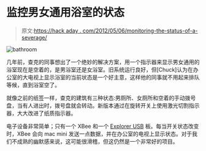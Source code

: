 # 监控男女通用浴室的状态

> 原文:[https://hack aday . com/2012/05/06/monitoring-the-status-of-a-severage/](https://hackaday.com/2012/05/06/monitoring-the-status-of-a-unisex-bathroom/)

![](../Images/3f16d6fd550a34250a735017664a937f.png "bathroom")

几年前，查克的同事想出了一个绝妙的解决方案，用一个指示器来显示男女通用的浴室现在是空着的，是男浴室还是女浴室。旧系统运行良好，但[Chuck]认为在办公室的大电视上显示浴室的当前状态是一个好主意，这样他的同事就不用起来排队等候，直到浴室空了。

就像之前的纸签一样，查克的建筑有三种状态:男厕所、女厕所和空着的手动拨号盘，当有人进出时，拨号盘就会转动。新版本通过在旋转开关上使用激光切割指示器，大大改进了纸质指示器。

电子设备非常简单；只有一个 XBee 和一个 [Explorer USB](http://www.sparkfun.com/products/8687) 板。每当开关状态改变时，XBee 会向 mac mini 发送一点数据，并在办公室的电视上显示状态。对于我们不成熟的幽默感来说，这可能很滑稽，但这仍然是一个非常好的项目。